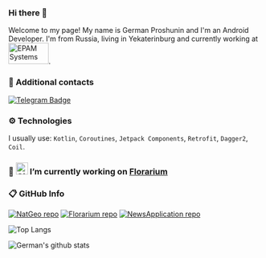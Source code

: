 ### Hi there 👋

Welcome to my page!
My name is German Proshunin and I'm an Android Developer. I'm from Russia, living in Yekaterinburg and currently working at <a href="https://github.com/epam"><img src="https://www.epam-group.ru/etc/designs/epam-core/images/common/logo.png" alt="EPAM Systems" width="80" height="42" /></a>.
### 📨 Additional contacts

[![Telegram Badge](https://img.shields.io/badge/-anonlatte-blue?logo=telegram&logoColor=white&link=https://t.me/anonlatte/)](https://t.me/anonlatte/)

### ⚙️ Technologies
I usually use: `Kotlin`, `Coroutines`, `Jetpack Components`, `Retrofit`, `Dagger2`, `Coil`.

### 🌱 <img src="https://github.com/fluidicon.png" alt="Github logo" height="24" width="24" />  I’m currently working on [Florarium](https://github.com/anonlatte/Florarium)

### 📋 GitHub Info

[![NatGeo repo](https://github-readme-stats.vercel.app/api/pin/?username=anonlatte&repo=NatGeo&theme=buefy)](https://github.com/anonlatte/NatGeo)
[![Florarium repo](https://github-readme-stats.vercel.app/api/pin/?username=anonlatte&repo=Florarium&theme=buefy)](https://github.com/anonlatte/Florarium)
[![NewsApplication repo](https://github-readme-stats.vercel.app/api/pin/?username=anonlatte&repo=NewsApplication&theme=buefy)](https://github.com/anonlatte/NewsApplication)

![Top Langs](https://github-readme-stats.vercel.app/api/top-langs/?username=anonlatte&layout=compact&theme=buefy)

![German's github stats](https://github-readme-stats.vercel.app/api?username=anonlatte&show_icons=true&theme=buefy)

